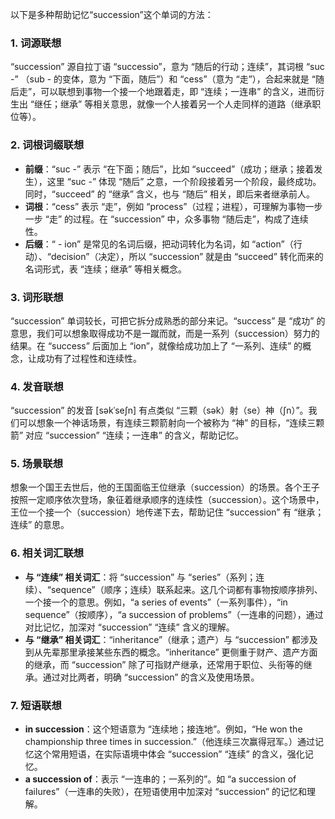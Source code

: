 以下是多种帮助记忆“succession”这个单词的方法：

### 1. 词源联想
“succession” 源自拉丁语 “successio”，意为 “随后的行动；连续”，其词根 “suc -” （sub - 的变体，意为 “下面，随后”）和 “cess”（意为 “走”），合起来就是 “随后走”，可以联想到事物一个接一个地跟着走，即 “连续；一连串” 的含义，进而衍生出 “继任；继承” 等相关意思，就像一个人接着另一个人走同样的道路（继承职位等）。

### 2. 词根词缀联想
 - **前缀**：“suc -” 表示 “在下面；随后”，比如 “succeed”（成功；继承；接着发生），这里 “suc -” 体现 “随后” 之意，一个阶段接着另一个阶段，最终成功。同时，“succeed” 的 “继承” 含义，也与 “随后” 相关，即后来者继承前人。
 - **词根**：“cess” 表示 “走”，例如 “process”（过程；进程），可理解为事物一步一步 “走” 的过程。在 “succession” 中，众多事物 “随后走”，构成了连续性。
 - **后缀**：“ - ion” 是常见的名词后缀，把动词转化为名词，如 “action”（行动）、“decision”（决定），所以 “succession” 就是由 “succeed” 转化而来的名词形式，表 “连续；继承” 等相关概念。

### 3. 词形联想
“succession” 单词较长，可把它拆分成熟悉的部分来记。“success” 是 “成功” 的意思，我们可以想象取得成功不是一蹴而就，而是一系列（succession）努力的结果。在 “success” 后面加上 “ion”，就像给成功加上了 “一系列、连续” 的概念，让成功有了过程性和连续性。

### 4. 发音联想
“succession” 的发音 [səkˈseʃn] 有点类似 “三颗（sək）射（se）神（ʃn）”。我们可以想象一个神话场景，有连续三颗箭射向一个被称为 “神” 的目标，“连续三颗箭” 对应 “succession” “连续；一连串” 的含义，帮助记忆。

### 5. 场景联想
想象一个国王去世后，他的王国面临王位继承（succession）的场景。各个王子按照一定顺序依次登场，象征着继承顺序的连续性（succession）。这个场景中，王位一个接一个（succession）地传递下去，帮助记住 “succession” 有 “继承；连续” 的意思。

### 6. 相关词汇联想
 - **与 “连续” 相关词汇**：将 “succession” 与 “series”（系列；连续）、“sequence”（顺序；连续）联系起来。这几个词都有事物按顺序排列、一个接一个的意思。例如，“a series of events”（一系列事件），“in sequence”（按顺序），“a succession of problems”（一连串的问题），通过对比记忆，加深对 “succession” “连续” 含义的理解。
 - **与 “继承” 相关词汇**：“inheritance”（继承；遗产）与 “succession” 都涉及到从先辈那里承接某些东西的概念。“inheritance” 更侧重于财产、遗产方面的继承，而 “succession” 除了可指财产继承，还常用于职位、头衔等的继承。通过对比两者，明确 “succession” 的含义及使用场景。

### 7. 短语联想
 - **in succession**：这个短语意为 “连续地；接连地”。例如，“He won the championship three times in succession.”（他连续三次赢得冠军。）通过记忆这个常用短语，在实际语境中体会 “succession” “连续” 的含义，强化记忆。
 - **a succession of**：表示 “一连串的；一系列的”。如 “a succession of failures”（一连串的失败），在短语使用中加深对 “succession” 的记忆和理解。 